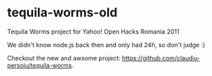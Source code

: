 # tequila-worms-old
Tequila Worms project for Yahoo! Open Hacks Romania 2011

We didn't know node.js back then and only had 24h, so don't judge :)

Checkout the new and awsome project: https://github.com/claudiu-persoiu/tequila-worms.
